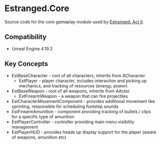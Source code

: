 # Estranged.Core
Source code for the core gameplay module used by [Estranged: Act II](http://store.steampowered.com/app/582890).

## Compatibility
* Unreal Engine 4.19.2

## Key Concepts
* EstBaseCharacter - root of all characters, inherits from ACharacter
   * EstPlayer - player character, includes interaction and picking up mechanics, and tracking of resources (energy, power)
* EstBaseWeapon - root of all weapons, inherits from AActor
   * EstFirearmWeapon - a weapon that can fire projectiles
* EstCharacterMovementComponent - provides additional movement like sprinting, responsible for scheduling footstep sounds
* EstFirearmAmunition - component providing tracking of bullets / clips for a specific type of amunition
* EstPlayerController - controller providing main menu visibility management
* EstPlayerHUD - provides heads up display support for the player (aware of weapons, amunition etc)
